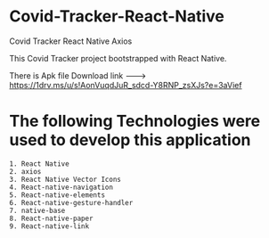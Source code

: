 # Covid-Tracker-React-Native
Covid Tracker React Native Axios

This Covid Tracker project bootstrapped with React Native.

There is Apk file Download link ---> https://1drv.ms/u/s!AonVuqdJuR_sdcd-Y8RNP_zsXJs?e=3aVief

# The following Technologies were used to develop this application

```
1. React Native
2. axios
3. React Native Vector Icons
4. React-native-navigation
5. React-native-elements
6. React-native-gesture-handler
7. native-base
8. React-native-paper
9. React-native-link
```
